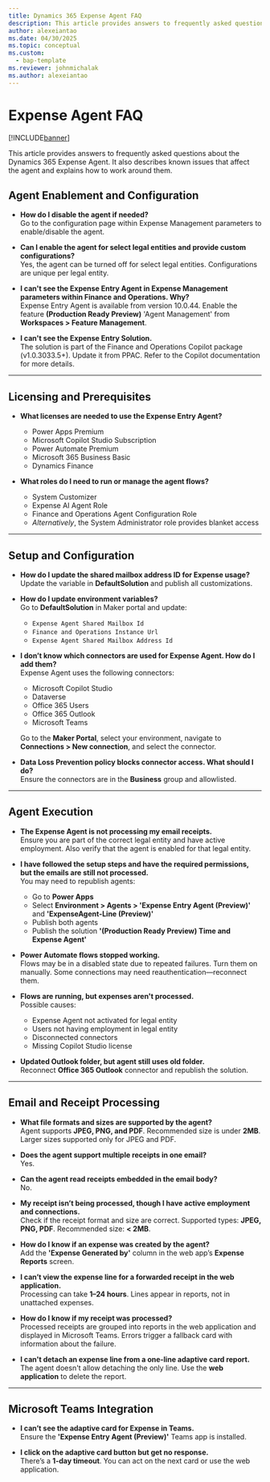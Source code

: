 ```yaml
---
title: Dynamics 365 Expense Agent FAQ
description: This article provides answers to frequently asked questions about the Dynamics 365 Expense Agent.
author: alexeiantao
ms.date: 04/30/2025
ms.topic: conceptual
ms.custom: 
  - bap-template
ms.reviewer: johnmichalak
ms.author: alexeiantao
---
```


# Expense Agent FAQ

[!INCLUDE[banner](../includes/banner.md)]

This article provides answers to frequently asked questions about the Dynamics 365 Expense Agent. It also describes known issues that affect the agent and explains how to work around them.

## Agent Enablement and Configuration

- **How do I disable the agent if needed?**  
  Go to the configuration page within Expense Management parameters to enable/disable the agent.

- **Can I enable the agent for select legal entities and provide custom configurations?**  
  Yes, the agent can be turned off for select legal entities. Configurations are unique per legal entity.

- **I can't see the Expense Entry Agent in Expense Management parameters within Finance and Operations. Why?**  
  Expense Entry Agent is available from version 10.0.44. Enable the feature **(Production Ready Preview)** 'Agent Management' from **Workspaces > Feature Management**.

- **I can't see the Expense Entry Solution.**  
  The solution is part of the Finance and Operations Copilot package (v1.0.3033.5+). Update it from PPAC. Refer to the Copilot documentation for more details.

---

## Licensing and Prerequisites

- **What licenses are needed to use the Expense Entry Agent?**
  - Power Apps Premium  
  - Microsoft Copilot Studio Subscription  
  - Power Automate Premium  
  - Microsoft 365 Business Basic  
  - Dynamics Finance  

- **What roles do I need to run or manage the agent flows?**
  - System Customizer  
  - Expense AI Agent Role  
  - Finance and Operations Agent Configuration Role  
  - *Alternatively*, the System Administrator role provides blanket access

---

## Setup and Configuration

- **How do I update the shared mailbox address ID for Expense usage?**  
  Update the variable in **DefaultSolution** and publish all customizations.

- **How do I update environment variables?**  
  Go to **DefaultSolution** in Maker portal and update:
  - `Expense Agent Shared Mailbox Id`  
  - `Finance and Operations Instance Url`  
  - `Expense Agent Shared Mailbox Address Id`

- **I don’t know which connectors are used for Expense Agent. How do I add them?**  
  Expense Agent uses the following connectors:
  - Microsoft Copilot Studio  
  - Dataverse  
  - Office 365 Users  
  - Office 365 Outlook  
  - Microsoft Teams  

  Go to the **Maker Portal**, select your environment, navigate to **Connections > New connection**, and select the connector.

- **Data Loss Prevention policy blocks connector access. What should I do?**  
  Ensure the connectors are in the **Business** group and allowlisted.

---

## Agent Execution

- **The Expense Agent is not processing my email receipts.**  
  Ensure you are part of the correct legal entity and have active employment. Also verify that the agent is enabled for that legal entity.

- **I have followed the setup steps and have the required permissions, but the emails are still not processed.**  
  You may need to republish agents:
  - Go to **Power Apps**  
  - Select **Environment > Agents > 'Expense Entry Agent (Preview)'** and **'ExpenseAgent-Line (Preview)'**  
  - Publish both agents  
  - Publish the solution **'(Production Ready Preview) Time and Expense Agent'**

- **Power Automate flows stopped working.**  
  Flows may be in a disabled state due to repeated failures. Turn them on manually. Some connections may need reauthentication—reconnect them.

- **Flows are running, but expenses aren't processed.**  
  Possible causes:
  - Expense Agent not activated for legal entity  
  - Users not having employment in legal entity  
  - Disconnected connectors  
  - Missing Copilot Studio license

- **Updated Outlook folder, but agent still uses old folder.**  
  Reconnect **Office 365 Outlook** connector and republish the solution.

---

## Email and Receipt Processing

- **What file formats and sizes are supported by the agent?**  
  Agent supports **JPEG, PNG, and PDF**. Recommended size is under **2MB**. Larger sizes supported only for JPEG and PDF.

- **Does the agent support multiple receipts in one email?**  
  Yes.

- **Can the agent read receipts embedded in the email body?**  
  No.

- **My receipt isn’t being processed, though I have active employment and connections.**  
  Check if the receipt format and size are correct. Supported types: **JPEG, PNG, PDF**. Recommended size: **< 2MB**.

- **How do I know if an expense was created by the agent?**  
  Add the **'Expense Generated by'** column in the web app’s **Expense Reports** screen.

- **I can’t view the expense line for a forwarded receipt in the web application.**  
  Processing can take **1–24 hours**. Lines appear in reports, not in unattached expenses.

- **How do I know if my receipt was processed?**  
  Processed receipts are grouped into reports in the web application and displayed in Microsoft Teams. Errors trigger a fallback card with information about the failure.

- **I can't detach an expense line from a one-line adaptive card report.**  
  The agent doesn't allow detaching the only line. Use the **web application** to delete the report.

---

## Microsoft Teams Integration

- **I can’t see the adaptive card for Expense in Teams.**  
  Ensure the **'Expense Entry Agent (Preview)'** Teams app is installed.

- **I click on the adaptive card button but get no response.**  
  There’s a **1-day timeout**. You can act on the next card or use the web application.
